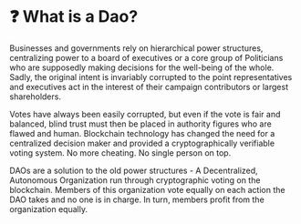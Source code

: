 # ❓ What is a Dao?

Businesses and governments rely on hierarchical power structures, centralizing power to a board of executives or a core group of Politicians who are supposedly making decisions for the well-being of the whole. Sadly, the original intent is invariably corrupted to the point representatives and executives act in the interest of their campaign contributors or largest shareholders.

Votes have always been easily corrupted, but even if the vote is fair and balanced, blind trust must then be placed in authority figures who are flawed and human. Blockchain technology has changed the need for a centralized decision maker and provided a cryptographically verifiable voting system. No more cheating. No single person on top.

DAOs are a solution to the old power structures - A Decentralized, Autonomous Organization run through cryptographic voting on the blockchain. Members of this organization vote equally on each action the DAO takes and no one is in charge. In turn, members profit from the organization equally.
